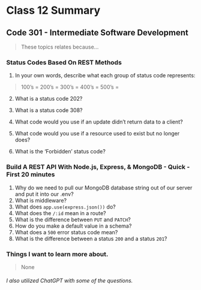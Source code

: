 # Class 12 Summary
## Code 301 - Intermediate Software Development

> These topics relates because... 

### Status Codes Based On REST Methods
1. In your own words, describe what each group of status code represents:
> 100’s =
> 200’s =
> 300’s =
> 400’s =
> 500’s =
2. What is a status code 202?
> 
3. What is a status code 308?
> 
4. What code would you use if an update didn’t return data to a client?
> 
5. What code would you use if a resource used to exist but no longer does?
> 
6. What is the ‘Forbidden’ status code?
> 

### Build A REST API With Node.js, Express, & MongoDB - Quick - First 20 minutes
1. Why do we need to pull our MongoDB database string out of our server and put it into our .env?
2. What is middleware?
3. What does `app.use(express.json())` do?
4. What does the `/:id` mean in a route?
5. What is the difference between `PUT` and `PATCH`?
6. How do you make a default value in a schema?
7. What does a `500` error status code mean?
8. What is the difference between a status `200` and a status `201`?

### Things I want to learn more about.
> None


###### I also utilized ChatGPT with some of the questions.